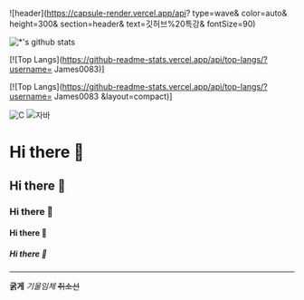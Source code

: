 ![header](https://capsule-render.vercel.app/api? 
type=wave&
color=auto&
height=300&
section=header& text=깃허브%20특강& fontSize=90)

![*'s github stats](https://github-readme-stats.vercel.app/api?username=James0083)

[![Top Langs](https://github-readme-stats.vercel.app/api/top-langs/?username= James0083)]

[![Top Langs](https://github-readme-stats.vercel.app/api/top-langs/?username= James0083 &layout=compact)]



![C](https://img.shields.io/badge/-C-123456?style=flat-square&logo=C&logoColor=black) 
![자바](https://img.shields.io/badge/-자바-007396?style=flat&logo=Java&logoColor=ffffff )

# Hi there 👋
## Hi there 👋
### Hi there 👋
#### Hi there 👋
##### Hi there 👋
---
**굵게**
*기울임체*
~~취소선~~
